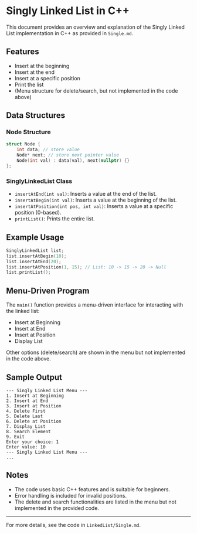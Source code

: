 # Singly Linked List in C++

This document provides an overview and explanation of the Singly Linked List implementation in C++ as provided in `Single.md`.

## Features
- Insert at the beginning
- Insert at the end
- Insert at a specific position
- Print the list
- (Menu structure for delete/search, but not implemented in the code above)

## Data Structures

### Node Structure
```cpp
struct Node {
    int data; // store value
    Node* next; // store next pointer value
    Node(int val) : data(val), next(nullptr) {}
};
```

### SinglyLinkedList Class
- `insertAtEnd(int val)`: Inserts a value at the end of the list.
- `insertAtBegin(int val)`: Inserts a value at the beginning of the list.
- `insertAtPosition(int pos, int val)`: Inserts a value at a specific position (0-based).
- `printList()`: Prints the entire list.

## Example Usage

```cpp
SinglyLinkedList list;
list.insertAtBegin(10);
list.insertAtEnd(20);
list.insertAtPosition(1, 15); // List: 10 -> 15 -> 20 -> Null
list.printList();
```

## Menu-Driven Program
The `main()` function provides a menu-driven interface for interacting with the linked list:

- Insert at Beginning
- Insert at End
- Insert at Position
- Display List

Other options (delete/search) are shown in the menu but not implemented in the code above.

## Sample Output
```
--- Singly Linked List Menu ---
1. Insert at Beginning
2. Insert at End
3. Insert at Position
4. Delete First
5. Delete Last
6. Delete at Position
7. Display List
8. Search Element
9. Exit
Enter your choice: 1
Enter value: 10
--- Singly Linked List Menu ---
...
```

## Notes
- The code uses basic C++ features and is suitable for beginners.
- Error handling is included for invalid positions.
- The delete and search functionalities are listed in the menu but not implemented in the provided code.

---

For more details, see the code in `LinkedList/Single.md`.
